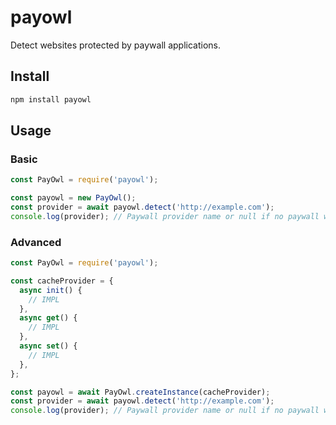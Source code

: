 # payowl
Detect websites protected by paywall applications.

## Install
```bash
npm install payowl
```

## Usage

### Basic
```javascript
const PayOwl = require('payowl');

const payowl = new PayOwl();
const provider = await payowl.detect('http://example.com');
console.log(provider); // Paywall provider name or null if no paywall was found
```

### Advanced
```javascript
const PayOwl = require('payowl');

const cacheProvider = {
  async init() {
    // IMPL
  },
  async get() {
    // IMPL
  },
  async set() {
    // IMPL
  },
};

const payowl = await PayOwl.createInstance(cacheProvider);
const provider = await payowl.detect('http://example.com');
console.log(provider); // Paywall provider name or null if no paywall was found
```
